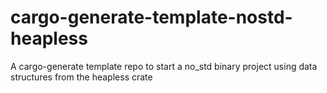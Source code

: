 # cargo-generate-template-nostd-heapless
A cargo-generate template repo to start a no_std binary project using data structures from the heapless crate
